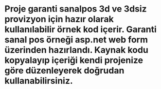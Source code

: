 # Proje garanti sanalpos 3d ve 3dsiz provizyon için  hazır olarak kullanılabilir örnek kod içerir. Garanti sanal pos örneği asp.net web form üzerinden hazırlandı.  Kaynak kodu  kopyalayıp içeriği kendi projenize göre düzenleyerek  doğrudan kullanabilirsiniz.
